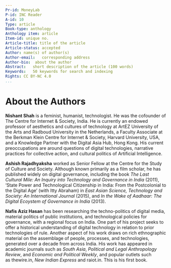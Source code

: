 ```yaml
---
Pr-id: MoneyLab
P-id: INC Reader
A-id: 10
Type: article
Book-type: anthology
Anthology item: article
Item-id: unique no.
Article-title: title of the article
Article-status: accepted
Author: name(s) of author(s)
Author-email:   corresponding address
Author-bio:  about the author
Abstract:   short description of the article (100 words)
Keywords:   50 keywords for search and indexing
Rights: CC BY-NC 4.0
...
```



# About the Authors

**Nishant Shah** is a feminist, humanist, technologist. He was the
cofounder of The Centre for Internet & Society, India. He is currently
an endowed professor of aesthetics and cultures of technology at ArtEZ
University of the Arts and Radboud University in the Netherlands, a
Faculty Associate at the Berkman Klein Centre for Internet & Society,
Harvard University, USA, and a Knowledge Partner with the Digital Asia
Hub, Hong Kong. His current preoccupations are around questions of
digital technologies, narrative practices for collective action, and
cultural politics of Artificial Intelligence.

**Ashish Rajadhyaksha** worked as Senior Fellow at the Centre for the
Study of Culture and Society. Although known primarily as a film
scholar, he has published widely on digital governance, including the
book *The Last Cultural Mile: An Inquiry into Technology and Governance
in India* (2011), ‘State Power and Technological Citizenship in India:
From the Postcolonial to the Digital Age’ (with Itty Abraham) in *East
Asian Science, Technology and Society: An International Journal* (2015),
and *In the Wake of Aadhaar: The Digital Ecoystem of Governance in
India* (2013).

**Nafis Aziz Hasan** has been researching the techno-politics of digital
media, material politics of public institutions, and technological
policies for governance, with a regional focus on India. One part of his
project seeks to offer a historical understanding of digital technology
in relation to prior technologies of rule. Another aspect of his work
draws on rich ethnographic material on the assemblage of people,
processes, and technologies, generated over a decade from across India.
His work has appeared in academic journals such as *South
Asia*, *Political and Legal Anthropology Review*, and *Economic and
Political Weekly*, and popular outlets such as thewire.in, *New Indian
Express* and raiot.in. This is his first book. 